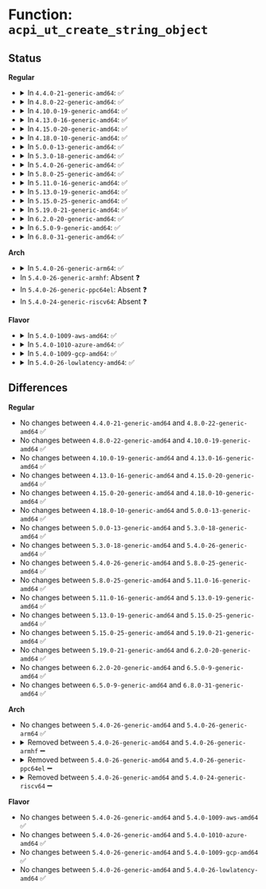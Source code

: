 # Function: <code>acpi_ut_create_string_object</code>

## Status
<b>Regular</b>
<ul>
<li>
<details>
<summary>In <code>4.4.0-21-generic-amd64</code>: ✅</summary>

```c
union acpi_operand_object * acpi_ut_create_string_object(acpi_size string_size)
```

```json
{
  "name": "acpi_ut_create_string_object",
  "collision_type": "Unique Global",
  "inline_type": "No",
  "funcs": [
    {
      "addr": 18446744071583732744,
      "name": "acpi_ut_create_string_object",
      "external": true,
      "loc": "drivers/acpi/acpica/utobject.c:287",
      "file": "drivers/acpi/acpica/utobject.c",
      "inline": "seen, unknown",
      "caller_inline": [],
      "caller_func": [
        "drivers/acpi/acpica/dsutils.c:acpi_ds_create_operand",
        "drivers/acpi/acpica/exconvrt.c:acpi_ex_convert_to_string",
        "drivers/acpi/acpica/exconvrt.c:acpi_ex_convert_to_string",
        "drivers/acpi/acpica/exoparg2.c:acpi_ex_opcode_2A_1T_1R",
        "drivers/acpi/acpica/exmisc.c:acpi_ex_do_concatenate",
        "drivers/acpi/acpica/nsconvert.c:acpi_ns_convert_to_string",
        "drivers/acpi/acpica/nsconvert.c:acpi_ns_convert_to_string"
      ]
    }
  ],
  "symbols": [
    {
      "addr": 18446744071583732744,
      "name": "acpi_ut_create_string_object",
      "section": ".text",
      "bind": "STB_GLOBAL",
      "size": 122
    }
  ]
}
```
</details>
</li>
<li>
<details>
<summary>In <code>4.8.0-22-generic-amd64</code>: ✅</summary>

```c
union acpi_operand_object * acpi_ut_create_string_object(acpi_size string_size)
```

```json
{
  "name": "acpi_ut_create_string_object",
  "collision_type": "Unique Global",
  "inline_type": "No",
  "funcs": [
    {
      "addr": 18446744071584056986,
      "name": "acpi_ut_create_string_object",
      "external": true,
      "loc": "drivers/acpi/acpica/utobject.c:288",
      "file": "drivers/acpi/acpica/utobject.c",
      "inline": "seen, unknown",
      "caller_inline": [],
      "caller_func": [
        "drivers/acpi/acpica/dsutils.c:acpi_ds_create_operand",
        "drivers/acpi/acpica/exconcat.c:acpi_ex_do_concatenate",
        "drivers/acpi/acpica/exconvrt.c:acpi_ex_convert_to_string",
        "drivers/acpi/acpica/exconvrt.c:acpi_ex_convert_to_string",
        "drivers/acpi/acpica/exoparg2.c:acpi_ex_opcode_2A_1T_1R",
        "drivers/acpi/acpica/nsconvert.c:acpi_ns_convert_to_string",
        "drivers/acpi/acpica/nsconvert.c:acpi_ns_convert_to_string"
      ]
    }
  ],
  "symbols": [
    {
      "addr": 18446744071584056986,
      "name": "acpi_ut_create_string_object",
      "section": ".text",
      "bind": "STB_GLOBAL",
      "size": 120
    }
  ]
}
```
</details>
</li>
<li>
<details>
<summary>In <code>4.10.0-19-generic-amd64</code>: ✅</summary>

```c
union acpi_operand_object * acpi_ut_create_string_object(acpi_size string_size)
```

```json
{
  "name": "acpi_ut_create_string_object",
  "collision_type": "Unique Global",
  "inline_type": "No",
  "funcs": [
    {
      "addr": 18446744071584198824,
      "name": "acpi_ut_create_string_object",
      "external": true,
      "loc": "drivers/acpi/acpica/utobject.c:288",
      "file": "drivers/acpi/acpica/utobject.c",
      "inline": "seen, unknown",
      "caller_inline": [],
      "caller_func": [
        "drivers/acpi/acpica/exconcat.c:acpi_ex_do_concatenate",
        "drivers/acpi/acpica/exconvrt.c:acpi_ex_convert_to_string",
        "drivers/acpi/acpica/exconvrt.c:acpi_ex_convert_to_string",
        "drivers/acpi/acpica/exoparg2.c:acpi_ex_opcode_2A_1T_1R",
        "drivers/acpi/acpica/nsconvert.c:acpi_ns_convert_to_string",
        "drivers/acpi/acpica/nsconvert.c:acpi_ns_convert_to_string"
      ]
    }
  ],
  "symbols": [
    {
      "addr": 18446744071584198824,
      "name": "acpi_ut_create_string_object",
      "section": ".text",
      "bind": "STB_GLOBAL",
      "size": 120
    }
  ]
}
```
</details>
</li>
<li>
<details>
<summary>In <code>4.13.0-16-generic-amd64</code>: ✅</summary>

```c
union acpi_operand_object * acpi_ut_create_string_object(acpi_size string_size)
```

```json
{
  "name": "acpi_ut_create_string_object",
  "collision_type": "Unique Global",
  "inline_type": "No",
  "funcs": [
    {
      "addr": 18446744071584266435,
      "name": "acpi_ut_create_string_object",
      "external": true,
      "loc": "drivers/acpi/acpica/utobject.c:288",
      "file": "drivers/acpi/acpica/utobject.c",
      "inline": "seen, unknown",
      "caller_inline": [],
      "caller_func": [
        "drivers/acpi/acpica/exconcat.c:acpi_ex_do_concatenate",
        "drivers/acpi/acpica/exconvrt.c:acpi_ex_convert_to_string",
        "drivers/acpi/acpica/exconvrt.c:acpi_ex_convert_to_string",
        "drivers/acpi/acpica/exoparg2.c:acpi_ex_opcode_2A_1T_1R",
        "drivers/acpi/acpica/nsconvert.c:acpi_ns_convert_to_string",
        "drivers/acpi/acpica/nsconvert.c:acpi_ns_convert_to_string"
      ]
    }
  ],
  "symbols": [
    {
      "addr": 18446744071584266435,
      "name": "acpi_ut_create_string_object",
      "section": ".text",
      "bind": "STB_GLOBAL",
      "size": 120
    }
  ]
}
```
</details>
</li>
<li>
<details>
<summary>In <code>4.15.0-20-generic-amd64</code>: ✅</summary>

```c
union acpi_operand_object * acpi_ut_create_string_object(acpi_size string_size)
```

```json
{
  "name": "acpi_ut_create_string_object",
  "collision_type": "Unique Global",
  "inline_type": "No",
  "funcs": [
    {
      "addr": 18446744071584635879,
      "name": "acpi_ut_create_string_object",
      "external": true,
      "loc": "drivers/acpi/acpica/utobject.c:288",
      "file": "drivers/acpi/acpica/utobject.c",
      "inline": "seen, unknown",
      "caller_inline": [],
      "caller_func": [
        "drivers/acpi/acpica/exconcat.c:acpi_ex_do_concatenate",
        "drivers/acpi/acpica/exconvrt.c:acpi_ex_convert_to_string",
        "drivers/acpi/acpica/exconvrt.c:acpi_ex_convert_to_string",
        "drivers/acpi/acpica/exoparg2.c:acpi_ex_opcode_2A_1T_1R",
        "drivers/acpi/acpica/nsconvert.c:acpi_ns_convert_to_string",
        "drivers/acpi/acpica/nsconvert.c:acpi_ns_convert_to_string",
        "drivers/acpi/acpica/nsrepair2.c:acpi_ns_repair_HID"
      ]
    }
  ],
  "symbols": [
    {
      "addr": 18446744071584635879,
      "name": "acpi_ut_create_string_object",
      "section": ".text",
      "bind": "STB_GLOBAL",
      "size": 245
    }
  ]
}
```
</details>
</li>
<li>
<details>
<summary>In <code>4.18.0-10-generic-amd64</code>: ✅</summary>

```c
union acpi_operand_object * acpi_ut_create_string_object(acpi_size string_size)
```

```json
{
  "name": "acpi_ut_create_string_object",
  "collision_type": "Unique Global",
  "inline_type": "No",
  "funcs": [
    {
      "addr": 18446744071584861597,
      "name": "acpi_ut_create_string_object",
      "external": true,
      "loc": "drivers/acpi/acpica/utobject.c:256",
      "file": "drivers/acpi/acpica/utobject.c",
      "inline": "seen, unknown",
      "caller_inline": [],
      "caller_func": [
        "drivers/acpi/acpica/exconcat.c:acpi_ex_do_concatenate",
        "drivers/acpi/acpica/exconvrt.c:acpi_ex_convert_to_string",
        "drivers/acpi/acpica/exconvrt.c:acpi_ex_convert_to_string",
        "drivers/acpi/acpica/exoparg2.c:acpi_ex_opcode_2A_1T_1R",
        "drivers/acpi/acpica/nsconvert.c:acpi_ns_convert_to_string",
        "drivers/acpi/acpica/nsconvert.c:acpi_ns_convert_to_string",
        "drivers/acpi/acpica/nsrepair2.c:acpi_ns_repair_HID"
      ]
    }
  ],
  "symbols": [
    {
      "addr": 18446744071584861597,
      "name": "acpi_ut_create_string_object",
      "section": ".text",
      "bind": "STB_GLOBAL",
      "size": 245
    }
  ]
}
```
</details>
</li>
<li>
<details>
<summary>In <code>5.0.0-13-generic-amd64</code>: ✅</summary>

```c
union acpi_operand_object * acpi_ut_create_string_object(acpi_size string_size)
```

```json
{
  "name": "acpi_ut_create_string_object",
  "collision_type": "Unique Global",
  "inline_type": "No",
  "funcs": [
    {
      "addr": 18446744071584965091,
      "name": "acpi_ut_create_string_object",
      "external": true,
      "loc": "drivers/acpi/acpica/utobject.c:256",
      "file": "drivers/acpi/acpica/utobject.c",
      "inline": "seen, unknown",
      "caller_inline": [],
      "caller_func": [
        "drivers/acpi/acpica/exconcat.c:acpi_ex_do_concatenate",
        "drivers/acpi/acpica/exconvrt.c:acpi_ex_convert_to_string",
        "drivers/acpi/acpica/exconvrt.c:acpi_ex_convert_to_string",
        "drivers/acpi/acpica/exoparg2.c:acpi_ex_opcode_2A_1T_1R",
        "drivers/acpi/acpica/nsconvert.c:acpi_ns_convert_to_string",
        "drivers/acpi/acpica/nsconvert.c:acpi_ns_convert_to_string",
        "drivers/acpi/acpica/nsrepair2.c:acpi_ns_repair_HID"
      ]
    }
  ],
  "symbols": [
    {
      "addr": 18446744071584965091,
      "name": "acpi_ut_create_string_object",
      "section": ".text",
      "bind": "STB_GLOBAL",
      "size": 245
    }
  ]
}
```
</details>
</li>
<li>
<details>
<summary>In <code>5.3.0-18-generic-amd64</code>: ✅</summary>

```c
union acpi_operand_object * acpi_ut_create_string_object(acpi_size string_size)
```

```json
{
  "name": "acpi_ut_create_string_object",
  "collision_type": "Unique Global",
  "inline_type": "No",
  "funcs": [
    {
      "addr": 18446744071585168274,
      "name": "acpi_ut_create_string_object",
      "external": true,
      "loc": "drivers/acpi/acpica/utobject.c:256",
      "file": "drivers/acpi/acpica/utobject.c",
      "inline": "seen, unknown",
      "caller_inline": [],
      "caller_func": [
        "drivers/acpi/acpica/exconcat.c:acpi_ex_do_concatenate",
        "drivers/acpi/acpica/exconvrt.c:acpi_ex_convert_to_string",
        "drivers/acpi/acpica/exconvrt.c:acpi_ex_convert_to_string",
        "drivers/acpi/acpica/exoparg2.c:acpi_ex_opcode_2A_1T_1R",
        "drivers/acpi/acpica/nsconvert.c:acpi_ns_convert_to_string",
        "drivers/acpi/acpica/nsconvert.c:acpi_ns_convert_to_string",
        "drivers/acpi/acpica/nsrepair2.c:acpi_ns_repair_HID"
      ]
    }
  ],
  "symbols": [
    {
      "addr": 18446744071585168274,
      "name": "acpi_ut_create_string_object",
      "section": ".text",
      "bind": "STB_GLOBAL",
      "size": 246
    }
  ]
}
```
</details>
</li>
<li>
<details>
<summary>In <code>5.4.0-26-generic-amd64</code>: ✅</summary>

```c
union acpi_operand_object * acpi_ut_create_string_object(acpi_size string_size)
```

```json
{
  "name": "acpi_ut_create_string_object",
  "collision_type": "Unique Global",
  "inline_type": "No",
  "funcs": [
    {
      "addr": 18446744071585304621,
      "name": "acpi_ut_create_string_object",
      "external": true,
      "loc": "drivers/acpi/acpica/utobject.c:256",
      "file": "drivers/acpi/acpica/utobject.c",
      "inline": "seen, unknown",
      "caller_inline": [],
      "caller_func": [
        "drivers/acpi/acpica/exconcat.c:acpi_ex_do_concatenate",
        "drivers/acpi/acpica/exconvrt.c:acpi_ex_convert_to_string",
        "drivers/acpi/acpica/exconvrt.c:acpi_ex_convert_to_string",
        "drivers/acpi/acpica/exoparg2.c:acpi_ex_opcode_2A_1T_1R",
        "drivers/acpi/acpica/nsconvert.c:acpi_ns_convert_to_string",
        "drivers/acpi/acpica/nsconvert.c:acpi_ns_convert_to_string",
        "drivers/acpi/acpica/nsrepair2.c:acpi_ns_repair_HID"
      ]
    }
  ],
  "symbols": [
    {
      "addr": 18446744071585304621,
      "name": "acpi_ut_create_string_object",
      "section": ".text",
      "bind": "STB_GLOBAL",
      "size": 246
    }
  ]
}
```
</details>
</li>
<li>
<details>
<summary>In <code>5.8.0-25-generic-amd64</code>: ✅</summary>

```c
union acpi_operand_object * acpi_ut_create_string_object(acpi_size string_size)
```

```json
{
  "name": "acpi_ut_create_string_object",
  "collision_type": "Unique Global",
  "inline_type": "No",
  "funcs": [
    {
      "addr": 18446744071586011350,
      "name": "acpi_ut_create_string_object",
      "external": true,
      "loc": "drivers/acpi/acpica/utobject.c:256",
      "file": "drivers/acpi/acpica/utobject.c",
      "inline": "seen, unknown",
      "caller_inline": [],
      "caller_func": [
        "drivers/acpi/acpica/exconcat.c:acpi_ex_do_concatenate",
        "drivers/acpi/acpica/exconvrt.c:acpi_ex_convert_to_string",
        "drivers/acpi/acpica/exconvrt.c:acpi_ex_convert_to_string",
        "drivers/acpi/acpica/exoparg2.c:acpi_ex_opcode_2A_1T_1R",
        "drivers/acpi/acpica/nsconvert.c:acpi_ns_convert_to_string",
        "drivers/acpi/acpica/nsconvert.c:acpi_ns_convert_to_string",
        "drivers/acpi/acpica/nsrepair2.c:acpi_ns_repair_HID"
      ]
    }
  ],
  "symbols": [
    {
      "addr": 18446744071586011350,
      "name": "acpi_ut_create_string_object",
      "section": ".text",
      "bind": "STB_GLOBAL",
      "size": 246
    }
  ]
}
```
</details>
</li>
<li>
<details>
<summary>In <code>5.11.0-16-generic-amd64</code>: ✅</summary>

```c
union acpi_operand_object * acpi_ut_create_string_object(acpi_size string_size)
```

```json
{
  "name": "acpi_ut_create_string_object",
  "collision_type": "Unique Global",
  "inline_type": "No",
  "funcs": [
    {
      "addr": 18446744071586134162,
      "name": "acpi_ut_create_string_object",
      "external": true,
      "loc": "drivers/acpi/acpica/utobject.c:256",
      "file": "drivers/acpi/acpica/utobject.c",
      "inline": "seen, unknown",
      "caller_inline": [],
      "caller_func": [
        "drivers/acpi/acpica/exconcat.c:acpi_ex_do_concatenate",
        "drivers/acpi/acpica/exconvrt.c:acpi_ex_convert_to_string",
        "drivers/acpi/acpica/exconvrt.c:acpi_ex_convert_to_string",
        "drivers/acpi/acpica/exoparg2.c:acpi_ex_opcode_2A_1T_1R",
        "drivers/acpi/acpica/nsconvert.c:acpi_ns_convert_to_string",
        "drivers/acpi/acpica/nsconvert.c:acpi_ns_convert_to_string",
        "drivers/acpi/acpica/nsrepair2.c:acpi_ns_repair_HID"
      ]
    }
  ],
  "symbols": [
    {
      "addr": 18446744071586134162,
      "name": "acpi_ut_create_string_object",
      "section": ".text",
      "bind": "STB_GLOBAL",
      "size": 246
    }
  ]
}
```
</details>
</li>
<li>
<details>
<summary>In <code>5.13.0-19-generic-amd64</code>: ✅</summary>

```c
union acpi_operand_object * acpi_ut_create_string_object(acpi_size string_size)
```

```json
{
  "name": "acpi_ut_create_string_object",
  "collision_type": "Unique Global",
  "inline_type": "No",
  "funcs": [
    {
      "addr": 18446744071586010706,
      "name": "acpi_ut_create_string_object",
      "external": true,
      "loc": "drivers/acpi/acpica/utobject.c:256",
      "file": "drivers/acpi/acpica/utobject.c",
      "inline": "seen, unknown",
      "caller_inline": [],
      "caller_func": [
        "drivers/acpi/acpica/exconcat.c:acpi_ex_do_concatenate",
        "drivers/acpi/acpica/exconvrt.c:acpi_ex_convert_to_string",
        "drivers/acpi/acpica/exconvrt.c:acpi_ex_convert_to_string",
        "drivers/acpi/acpica/exoparg2.c:acpi_ex_opcode_2A_1T_1R",
        "drivers/acpi/acpica/nsconvert.c:acpi_ns_convert_to_string",
        "drivers/acpi/acpica/nsconvert.c:acpi_ns_convert_to_string",
        "drivers/acpi/acpica/nsrepair2.c:acpi_ns_repair_HID"
      ]
    }
  ],
  "symbols": [
    {
      "addr": 18446744071586010706,
      "name": "acpi_ut_create_string_object",
      "section": ".text",
      "bind": "STB_GLOBAL",
      "size": 250
    }
  ]
}
```
</details>
</li>
<li>
<details>
<summary>In <code>5.15.0-25-generic-amd64</code>: ✅</summary>

```c
union acpi_operand_object * acpi_ut_create_string_object(acpi_size string_size)
```

```json
{
  "name": "acpi_ut_create_string_object",
  "collision_type": "Unique Global",
  "inline_type": "No",
  "funcs": [
    {
      "addr": 18446744071586500729,
      "name": "acpi_ut_create_string_object",
      "external": true,
      "loc": "drivers/acpi/acpica/utobject.c:256",
      "file": "drivers/acpi/acpica/utobject.c",
      "inline": "seen, unknown",
      "caller_inline": [],
      "caller_func": [
        "drivers/acpi/acpica/exconcat.c:acpi_ex_do_concatenate",
        "drivers/acpi/acpica/exconvrt.c:acpi_ex_convert_to_string",
        "drivers/acpi/acpica/exconvrt.c:acpi_ex_convert_to_string",
        "drivers/acpi/acpica/exoparg2.c:acpi_ex_opcode_2A_1T_1R",
        "drivers/acpi/acpica/nsconvert.c:acpi_ns_convert_to_string",
        "drivers/acpi/acpica/nsconvert.c:acpi_ns_convert_to_string",
        "drivers/acpi/acpica/nsrepair2.c:acpi_ns_repair_HID"
      ]
    }
  ],
  "symbols": [
    {
      "addr": 18446744071586500729,
      "name": "acpi_ut_create_string_object",
      "section": ".text",
      "bind": "STB_GLOBAL",
      "size": 250
    }
  ]
}
```
</details>
</li>
<li>
<details>
<summary>In <code>5.19.0-21-generic-amd64</code>: ✅</summary>

```c
union acpi_operand_object * acpi_ut_create_string_object(acpi_size string_size)
```

```json
{
  "name": "acpi_ut_create_string_object",
  "collision_type": "Unique Global",
  "inline_type": "No",
  "funcs": [
    {
      "addr": 18446744071587755993,
      "name": "acpi_ut_create_string_object",
      "external": true,
      "loc": "drivers/acpi/acpica/utobject.c:256",
      "file": "drivers/acpi/acpica/utobject.c",
      "inline": "seen, unknown",
      "caller_inline": [],
      "caller_func": [
        "drivers/acpi/acpica/exconcat.c:acpi_ex_do_concatenate",
        "drivers/acpi/acpica/exconvrt.c:acpi_ex_convert_to_string",
        "drivers/acpi/acpica/exconvrt.c:acpi_ex_convert_to_string",
        "drivers/acpi/acpica/exoparg2.c:acpi_ex_opcode_2A_1T_1R",
        "drivers/acpi/acpica/nsconvert.c:acpi_ns_convert_to_string",
        "drivers/acpi/acpica/nsconvert.c:acpi_ns_convert_to_string",
        "drivers/acpi/acpica/nsrepair.c:acpi_ns_repair_null_element",
        "drivers/acpi/acpica/nsrepair2.c:acpi_ns_repair_HID"
      ]
    }
  ],
  "symbols": [
    {
      "addr": 18446744071587755993,
      "name": "acpi_ut_create_string_object",
      "section": ".text",
      "bind": "STB_GLOBAL",
      "size": 264
    }
  ]
}
```
</details>
</li>
<li>
<details>
<summary>In <code>6.2.0-20-generic-amd64</code>: ✅</summary>

```c
union acpi_operand_object * acpi_ut_create_string_object(acpi_size string_size)
```

```json
{
  "name": "acpi_ut_create_string_object",
  "collision_type": "Unique Global",
  "inline_type": "No",
  "funcs": [
    {
      "addr": 18446744071589083072,
      "name": "acpi_ut_create_string_object",
      "external": true,
      "loc": "drivers/acpi/acpica/utobject.c:256",
      "file": "drivers/acpi/acpica/utobject.c",
      "inline": "seen, unknown",
      "caller_inline": [],
      "caller_func": [
        "drivers/acpi/acpica/exconcat.c:acpi_ex_do_concatenate",
        "drivers/acpi/acpica/exconvrt.c:acpi_ex_convert_to_string",
        "drivers/acpi/acpica/exconvrt.c:acpi_ex_convert_to_string",
        "drivers/acpi/acpica/exoparg2.c:acpi_ex_opcode_2A_1T_1R",
        "drivers/acpi/acpica/nsconvert.c:acpi_ns_convert_to_string",
        "drivers/acpi/acpica/nsconvert.c:acpi_ns_convert_to_string",
        "drivers/acpi/acpica/nsrepair.c:acpi_ns_repair_null_element",
        "drivers/acpi/acpica/nsrepair2.c:acpi_ns_repair_HID"
      ]
    }
  ],
  "symbols": [
    {
      "addr": 18446744071589083072,
      "name": "acpi_ut_create_string_object",
      "section": ".text",
      "bind": "STB_GLOBAL",
      "size": 306
    }
  ]
}
```
</details>
</li>
<li>
<details>
<summary>In <code>6.5.0-9-generic-amd64</code>: ✅</summary>

```c
union acpi_operand_object * acpi_ut_create_string_object(acpi_size string_size)
```

```json
{
  "name": "acpi_ut_create_string_object",
  "collision_type": "Unique Global",
  "inline_type": "No",
  "funcs": [
    {
      "addr": 18446744071589374832,
      "name": "acpi_ut_create_string_object",
      "external": true,
      "loc": "drivers/acpi/acpica/utobject.c:256",
      "file": "drivers/acpi/acpica/utobject.c",
      "inline": "seen, unknown",
      "caller_inline": [],
      "caller_func": [
        "drivers/acpi/acpica/exconcat.c:acpi_ex_do_concatenate",
        "drivers/acpi/acpica/exconvrt.c:acpi_ex_convert_to_string",
        "drivers/acpi/acpica/exconvrt.c:acpi_ex_convert_to_string",
        "drivers/acpi/acpica/exoparg2.c:acpi_ex_opcode_2A_1T_1R",
        "drivers/acpi/acpica/nsconvert.c:acpi_ns_convert_to_string",
        "drivers/acpi/acpica/nsconvert.c:acpi_ns_convert_to_string",
        "drivers/acpi/acpica/nsrepair.c:acpi_ns_repair_null_element",
        "drivers/acpi/acpica/nsrepair2.c:acpi_ns_repair_HID"
      ]
    }
  ],
  "symbols": [
    {
      "addr": 18446744071589374832,
      "name": "acpi_ut_create_string_object",
      "section": ".text",
      "bind": "STB_GLOBAL",
      "size": 306
    }
  ]
}
```
</details>
</li>
<li>
<details>
<summary>In <code>6.8.0-31-generic-amd64</code>: ✅</summary>

```c
union acpi_operand_object * acpi_ut_create_string_object(acpi_size string_size)
```

```json
{
  "name": "acpi_ut_create_string_object",
  "collision_type": "Unique Global",
  "inline_type": "No",
  "funcs": [
    {
      "addr": 18446744071589681936,
      "name": "acpi_ut_create_string_object",
      "external": true,
      "loc": "drivers/acpi/acpica/utobject.c:256",
      "file": "drivers/acpi/acpica/utobject.c",
      "inline": "seen, unknown",
      "caller_inline": [],
      "caller_func": [
        "drivers/acpi/acpica/exconcat.c:acpi_ex_do_concatenate",
        "drivers/acpi/acpica/exconvrt.c:acpi_ex_convert_to_string",
        "drivers/acpi/acpica/exconvrt.c:acpi_ex_convert_to_string",
        "drivers/acpi/acpica/exoparg2.c:acpi_ex_opcode_2A_1T_1R",
        "drivers/acpi/acpica/nsconvert.c:acpi_ns_convert_to_string",
        "drivers/acpi/acpica/nsconvert.c:acpi_ns_convert_to_string",
        "drivers/acpi/acpica/nsrepair.c:acpi_ns_repair_null_element",
        "drivers/acpi/acpica/nsrepair2.c:acpi_ns_repair_HID"
      ]
    }
  ],
  "symbols": [
    {
      "addr": 18446744071589681936,
      "name": "acpi_ut_create_string_object",
      "section": ".text",
      "bind": "STB_GLOBAL",
      "size": 306
    }
  ]
}
```
</details>
</li>
</ul>
<b>Arch</b>
<ul>
<li>
<details>
<summary>In <code>5.4.0-26-generic-arm64</code>: ✅</summary>

```c
union acpi_operand_object * acpi_ut_create_string_object(acpi_size string_size)
```

```json
{
  "name": "acpi_ut_create_string_object",
  "collision_type": "Unique Global",
  "inline_type": "No",
  "funcs": [
    {
      "addr": 18446603336497617064,
      "name": "acpi_ut_create_string_object",
      "external": true,
      "loc": "drivers/acpi/acpica/utobject.c:256",
      "file": "drivers/acpi/acpica/utobject.c",
      "inline": "seen, unknown",
      "caller_inline": [],
      "caller_func": [
        "drivers/acpi/acpica/exconcat.c:acpi_ex_do_concatenate",
        "drivers/acpi/acpica/exconvrt.c:acpi_ex_convert_to_string",
        "drivers/acpi/acpica/exconvrt.c:acpi_ex_convert_to_string",
        "drivers/acpi/acpica/exoparg2.c:acpi_ex_opcode_2A_1T_1R",
        "drivers/acpi/acpica/nsconvert.c:acpi_ns_convert_to_string",
        "drivers/acpi/acpica/nsconvert.c:acpi_ns_convert_to_string"
      ]
    }
  ],
  "symbols": [
    {
      "addr": 18446603336497617064,
      "name": "acpi_ut_create_string_object",
      "section": ".text",
      "bind": "STB_GLOBAL",
      "size": 144
    }
  ]
}
```
</details>
</li>
<li>
In <code>5.4.0-26-generic-armhf</code>: Absent ❓
</li>
<li>
In <code>5.4.0-26-generic-ppc64el</code>: Absent ❓
</li>
<li>
In <code>5.4.0-24-generic-riscv64</code>: Absent ❓
</li>
</ul>
<b>Flavor</b>
<ul>
<li>
<details>
<summary>In <code>5.4.0-1009-aws-amd64</code>: ✅</summary>

```c
union acpi_operand_object * acpi_ut_create_string_object(acpi_size string_size)
```

```json
{
  "name": "acpi_ut_create_string_object",
  "collision_type": "Unique Global",
  "inline_type": "No",
  "funcs": [
    {
      "addr": 18446744071585138348,
      "name": "acpi_ut_create_string_object",
      "external": true,
      "loc": "drivers/acpi/acpica/utobject.c:256",
      "file": "drivers/acpi/acpica/utobject.c",
      "inline": "seen, unknown",
      "caller_inline": [],
      "caller_func": [
        "drivers/acpi/acpica/exconcat.c:acpi_ex_do_concatenate",
        "drivers/acpi/acpica/exconvrt.c:acpi_ex_convert_to_string",
        "drivers/acpi/acpica/exconvrt.c:acpi_ex_convert_to_string",
        "drivers/acpi/acpica/exoparg2.c:acpi_ex_opcode_2A_1T_1R",
        "drivers/acpi/acpica/nsconvert.c:acpi_ns_convert_to_string",
        "drivers/acpi/acpica/nsconvert.c:acpi_ns_convert_to_string"
      ]
    }
  ],
  "symbols": [
    {
      "addr": 18446744071585138348,
      "name": "acpi_ut_create_string_object",
      "section": ".text",
      "bind": "STB_GLOBAL",
      "size": 121
    }
  ]
}
```
</details>
</li>
<li>
<details>
<summary>In <code>5.4.0-1010-azure-amd64</code>: ✅</summary>

```c
union acpi_operand_object * acpi_ut_create_string_object(acpi_size string_size)
```

```json
{
  "name": "acpi_ut_create_string_object",
  "collision_type": "Unique Global",
  "inline_type": "No",
  "funcs": [
    {
      "addr": 18446744071585053553,
      "name": "acpi_ut_create_string_object",
      "external": true,
      "loc": "drivers/acpi/acpica/utobject.c:256",
      "file": "drivers/acpi/acpica/utobject.c",
      "inline": "seen, unknown",
      "caller_inline": [],
      "caller_func": [
        "drivers/acpi/acpica/exconcat.c:acpi_ex_do_concatenate",
        "drivers/acpi/acpica/exconvrt.c:acpi_ex_convert_to_string",
        "drivers/acpi/acpica/exconvrt.c:acpi_ex_convert_to_string",
        "drivers/acpi/acpica/exoparg2.c:acpi_ex_opcode_2A_1T_1R",
        "drivers/acpi/acpica/nsconvert.c:acpi_ns_convert_to_string",
        "drivers/acpi/acpica/nsconvert.c:acpi_ns_convert_to_string"
      ]
    }
  ],
  "symbols": [
    {
      "addr": 18446744071585053553,
      "name": "acpi_ut_create_string_object",
      "section": ".text",
      "bind": "STB_GLOBAL",
      "size": 121
    }
  ]
}
```
</details>
</li>
<li>
<details>
<summary>In <code>5.4.0-1009-gcp-amd64</code>: ✅</summary>

```c
union acpi_operand_object * acpi_ut_create_string_object(acpi_size string_size)
```

```json
{
  "name": "acpi_ut_create_string_object",
  "collision_type": "Unique Global",
  "inline_type": "No",
  "funcs": [
    {
      "addr": 18446744071585256205,
      "name": "acpi_ut_create_string_object",
      "external": true,
      "loc": "drivers/acpi/acpica/utobject.c:256",
      "file": "drivers/acpi/acpica/utobject.c",
      "inline": "seen, unknown",
      "caller_inline": [],
      "caller_func": [
        "drivers/acpi/acpica/exconcat.c:acpi_ex_do_concatenate",
        "drivers/acpi/acpica/exconvrt.c:acpi_ex_convert_to_string",
        "drivers/acpi/acpica/exconvrt.c:acpi_ex_convert_to_string",
        "drivers/acpi/acpica/exoparg2.c:acpi_ex_opcode_2A_1T_1R",
        "drivers/acpi/acpica/nsconvert.c:acpi_ns_convert_to_string",
        "drivers/acpi/acpica/nsconvert.c:acpi_ns_convert_to_string",
        "drivers/acpi/acpica/nsrepair2.c:acpi_ns_repair_HID"
      ]
    }
  ],
  "symbols": [
    {
      "addr": 18446744071585256205,
      "name": "acpi_ut_create_string_object",
      "section": ".text",
      "bind": "STB_GLOBAL",
      "size": 246
    }
  ]
}
```
</details>
</li>
<li>
<details>
<summary>In <code>5.4.0-26-lowlatency-amd64</code>: ✅</summary>

```c
union acpi_operand_object * acpi_ut_create_string_object(acpi_size string_size)
```

```json
{
  "name": "acpi_ut_create_string_object",
  "collision_type": "Unique Global",
  "inline_type": "No",
  "funcs": [
    {
      "addr": 18446744071585362365,
      "name": "acpi_ut_create_string_object",
      "external": true,
      "loc": "drivers/acpi/acpica/utobject.c:256",
      "file": "drivers/acpi/acpica/utobject.c",
      "inline": "seen, unknown",
      "caller_inline": [],
      "caller_func": [
        "drivers/acpi/acpica/exconcat.c:acpi_ex_do_concatenate",
        "drivers/acpi/acpica/exconvrt.c:acpi_ex_convert_to_string",
        "drivers/acpi/acpica/exconvrt.c:acpi_ex_convert_to_string",
        "drivers/acpi/acpica/exoparg2.c:acpi_ex_opcode_2A_1T_1R",
        "drivers/acpi/acpica/nsconvert.c:acpi_ns_convert_to_string",
        "drivers/acpi/acpica/nsconvert.c:acpi_ns_convert_to_string",
        "drivers/acpi/acpica/nsrepair2.c:acpi_ns_repair_HID"
      ]
    }
  ],
  "symbols": [
    {
      "addr": 18446744071585362365,
      "name": "acpi_ut_create_string_object",
      "section": ".text",
      "bind": "STB_GLOBAL",
      "size": 246
    }
  ]
}
```
</details>
</li>
</ul>

## Differences
<b>Regular</b>
<ul>
<li>
No changes between <code>4.4.0-21-generic-amd64</code> and <code>4.8.0-22-generic-amd64</code> ✅
</li>
<li>
No changes between <code>4.8.0-22-generic-amd64</code> and <code>4.10.0-19-generic-amd64</code> ✅
</li>
<li>
No changes between <code>4.10.0-19-generic-amd64</code> and <code>4.13.0-16-generic-amd64</code> ✅
</li>
<li>
No changes between <code>4.13.0-16-generic-amd64</code> and <code>4.15.0-20-generic-amd64</code> ✅
</li>
<li>
No changes between <code>4.15.0-20-generic-amd64</code> and <code>4.18.0-10-generic-amd64</code> ✅
</li>
<li>
No changes between <code>4.18.0-10-generic-amd64</code> and <code>5.0.0-13-generic-amd64</code> ✅
</li>
<li>
No changes between <code>5.0.0-13-generic-amd64</code> and <code>5.3.0-18-generic-amd64</code> ✅
</li>
<li>
No changes between <code>5.3.0-18-generic-amd64</code> and <code>5.4.0-26-generic-amd64</code> ✅
</li>
<li>
No changes between <code>5.4.0-26-generic-amd64</code> and <code>5.8.0-25-generic-amd64</code> ✅
</li>
<li>
No changes between <code>5.8.0-25-generic-amd64</code> and <code>5.11.0-16-generic-amd64</code> ✅
</li>
<li>
No changes between <code>5.11.0-16-generic-amd64</code> and <code>5.13.0-19-generic-amd64</code> ✅
</li>
<li>
No changes between <code>5.13.0-19-generic-amd64</code> and <code>5.15.0-25-generic-amd64</code> ✅
</li>
<li>
No changes between <code>5.15.0-25-generic-amd64</code> and <code>5.19.0-21-generic-amd64</code> ✅
</li>
<li>
No changes between <code>5.19.0-21-generic-amd64</code> and <code>6.2.0-20-generic-amd64</code> ✅
</li>
<li>
No changes between <code>6.2.0-20-generic-amd64</code> and <code>6.5.0-9-generic-amd64</code> ✅
</li>
<li>
No changes between <code>6.5.0-9-generic-amd64</code> and <code>6.8.0-31-generic-amd64</code> ✅
</li>
</ul>
<b>Arch</b>
<ul>
<li>
No changes between <code>5.4.0-26-generic-amd64</code> and <code>5.4.0-26-generic-arm64</code> ✅
</li>
<li>
<details>
<summary>Removed between <code>5.4.0-26-generic-amd64</code> and <code>5.4.0-26-generic-armhf</code> ➖</summary>

```c
union acpi_operand_object * acpi_ut_create_string_object(acpi_size string_size)
```
</details>
</li>
<li>
<details>
<summary>Removed between <code>5.4.0-26-generic-amd64</code> and <code>5.4.0-26-generic-ppc64el</code> ➖</summary>

```c
union acpi_operand_object * acpi_ut_create_string_object(acpi_size string_size)
```
</details>
</li>
<li>
<details>
<summary>Removed between <code>5.4.0-26-generic-amd64</code> and <code>5.4.0-24-generic-riscv64</code> ➖</summary>

```c
union acpi_operand_object * acpi_ut_create_string_object(acpi_size string_size)
```
</details>
</li>
</ul>
<b>Flavor</b>
<ul>
<li>
No changes between <code>5.4.0-26-generic-amd64</code> and <code>5.4.0-1009-aws-amd64</code> ✅
</li>
<li>
No changes between <code>5.4.0-26-generic-amd64</code> and <code>5.4.0-1010-azure-amd64</code> ✅
</li>
<li>
No changes between <code>5.4.0-26-generic-amd64</code> and <code>5.4.0-1009-gcp-amd64</code> ✅
</li>
<li>
No changes between <code>5.4.0-26-generic-amd64</code> and <code>5.4.0-26-lowlatency-amd64</code> ✅
</li>
</ul>
